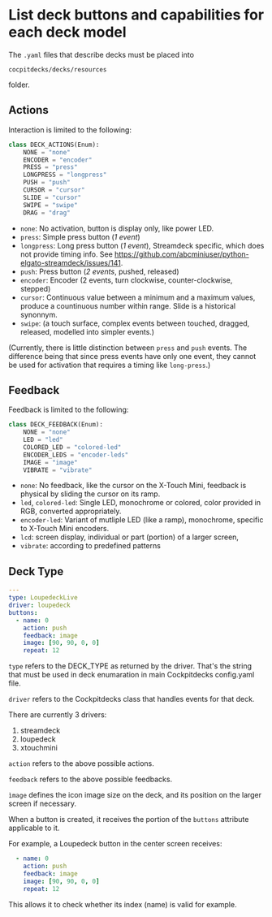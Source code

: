 # List deck buttons and capabilities for each deck model

The `.yaml` files that describe decks must be placed into

`cocpitdecks/decks/resources`

folder.

## Actions

Interaction is limited to the following:

```python
class DECK_ACTIONS(Enum):
    NONE = "none"
    ENCODER = "encoder"
    PRESS = "press"
    LONGPRESS = "longpress"
    PUSH = "push"
    CURSOR = "cursor"
    SLIDE = "cursor"
    SWIPE = "swipe"
    DRAG = "drag"
```

- `none`: No activation, button is display only, like power LED.
- `press`: Simple press button (*1 event*)
- `longpress`: Long press button (*1 event*), Streamdeck specific, which does not provide timing info. See https://github.com/abcminiuser/python-elgato-streamdeck/issues/141.
- `push`: Press button (*2 events*, pushed, released)
- `encoder`: Encoder (2 events, turn clockwise, counter-clockwise, stepped)
- `cursor`: Continuous value between a minimum and a maximum values, produce a countinuous number within range. Slide is a historical synonnym.
- `swipe`: (a touch surface, complex events between touched, dragged, released, modelled into simpler events.)

(Currently, there is little distinction between `press` and `push` events. The difference being that since press events have only one event, they cannot be used for activation that requires a timing like `long-press`.)

## Feedback

Feedback is limited to the following:

```python
class DECK_FEEDBACK(Enum):
    NONE = "none"
    LED = "led"
    COLORED_LED = "colored-led"
    ENCODER_LEDS = "encoder-leds"
    IMAGE = "image"
    VIBRATE = "vibrate"
```

- `none`: No feedback, like the cursor on the X-Touch Mini, feedback is physical by sliding the cursor on its ramp.
- `led`, `colored-led`: Single LED, monochrome or colored, color provided in RGB, converted appropriately.
- `encoder-led`: Variant of mutliple LED (like a ramp), monochrome, specific to X-Touch Mini encoders.
- `lcd`: screen display, individual or part (portion) of a larger screen,
- `vibrate`: according to predefined patterns


## Deck Type

```yaml
---
type: LoupedeckLive
driver: loupedeck
buttons:
  - name: 0
    action: push
    feedback: image
    image: [90, 90, 0, 0]
    repeat: 12
```

`type` refers to the DECK_TYPE as returned by the driver. That's the string that must be used
in deck enumaration in main Cockpitdecks config.yaml file.

`driver` refers to the Cockpitdecks class that handles events for that deck.

There are currently 3 drivers:
1. streamdeck
2. loupedeck
3. xtouchmini

`action` refers to the above possible actions.

`feedback` refers to the above possible feedbacks.

`ìmage` defines the icon image size on the deck,
and its position on the larger screen if necessary.

When a button is created, it receives the portion of the `buttons` attribute applicable to it.

For example, a Loupedeck button in the center screen receives:

```yaml
  - name: 0
    action: push
    feedback: image
    image: [90, 90, 0, 0]
    repeat: 12
```

This allows it to check whether its index (name) is valid for example.
